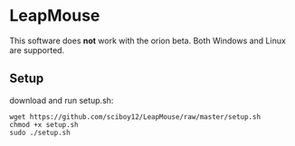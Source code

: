 # LeapMouse
This software does **not** work with the orion beta.
Both Windows and Linux are supported.
## Setup
download and run setup.sh:
```
wget https://github.com/sciboy12/LeapMouse/raw/master/setup.sh
chmod +x setup.sh
sudo ./setup.sh
```
